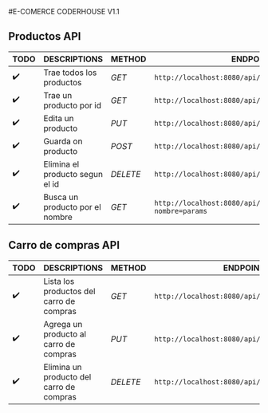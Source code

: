 #E-COMERCE CODERHOUSE V1.1 
## Productos API


TODO | DESCRIPTIONS | METHOD | ENDPOINT | BODY
--- | --- |  --- | --- | ---
:heavy_check_mark:| Trae todos los productos |*GET* | `http://localhost:8080/api/productos` | void
:heavy_check_mark: | Trae un producto por id |*GET* | `http://localhost:8080/api/productos/:id` | void
:heavy_check_mark: | Edita un producto |*PUT* | `http://localhost:8080/api/productos/editar/:id` | producto
:heavy_check_mark: | Guarda on producto |*POST* | `http://localhost:8080/api/productos/guardar` | producto
:heavy_check_mark: | Elimina el producto segun el id |*DELETE* | `http://localhost:8080/api/productos/eliminar/:id` | void
:heavy_check_mark: | Busca un producto por el nombre |*GET* | `http://localhost:8080/api/productos/buscar?nombre=params` | void

## Carro de compras API

TODO | DESCRIPTIONS | METHOD | ENDPOINT | BODY
--- | --- |  --- | --- | ---
:heavy_check_mark:| Lista los productos del carro de compras |*GET* | `http://localhost:8080/api/carro/listar` | void
:heavy_check_mark: | Agrega un producto al carro de compras |*PUT* | `http://localhost:8080/api/carro/agregar/:id` | producto
:heavy_check_mark: | Elimina un producto del carro de compras  |*DELETE* | `http://localhost:8080/api/carro/eliminar/:id` | idProducto

